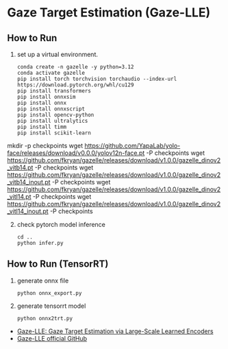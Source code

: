 # Gaze Target Estimation (Gaze-LLE)

## How to Run

1. set up a virtual environment.
    ```
    conda create -n gazelle -y python=3.12
    conda activate gazelle
    pip install torch torchvision torchaudio --index-url https://download.pytorch.org/whl/cu129
    pip install transformers
    pip install onnxsim
    pip install onnx
    pip install onnxscript
    pip install opencv-python
    pip install ultralytics
    pip install timm
    pip install scikit-learn

    ```

mkdir -p checkpoints
wget https://github.com/YapaLab/yolo-face/releases/download/v0.0.0/yolov12n-face.pt -P checkpoints
wget https://github.com/fkryan/gazelle/releases/download/v1.0.0/gazelle_dinov2_vitb14.pt -P checkpoints
wget https://github.com/fkryan/gazelle/releases/download/v1.0.0/gazelle_dinov2_vitb14_inout.pt -P checkpoints
wget https://github.com/fkryan/gazelle/releases/download/v1.0.0/gazelle_dinov2_vitl14.pt -P checkpoints
wget https://github.com/fkryan/gazelle/releases/download/v1.0.0/gazelle_dinov2_vitl14_inout.pt -P checkpoints

2. check pytorch model inference
    ```
    cd ..
    python infer.py
    ```

## How to Run (TensorRT)

1. generate onnx file
    ```
    python onnx_export.py
    ```

2. generate tensorrt model
    ```
    python onnx2trt.py
    ```

- [Gaze-LLE: Gaze Target Estimation via Large-Scale Learned Encoders](https://arxiv.org/abs/2412.09586)
- [Gaze-LLE official GitHub](https://github.com/fkryan/gazelle)

